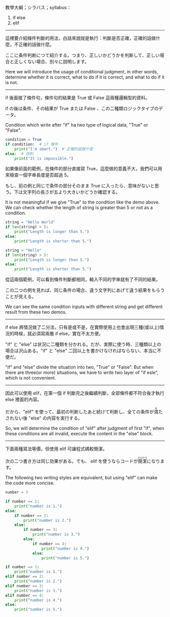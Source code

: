 教學大綱；シラバス；syllabus：
1. if else
2. elif

---

這裡要介紹條件判斷的用法，白話來說就是執行：判斷是否正確，正確的話做什麼，不正確的話做什麼。

ここに条件判断につて紹介する。つまり、正しいかどうかを判断して、正しい場合と正しくない場合、別々に説明します。

Here we will introduce the usage of conditional judgment, in other words, determine whether it is correct, what to do if it is correct, and what to do if it is not.

---

if 後面接了條件句，條件句的結果是 True 或 False 這兩種邏輯型的資料。

if の後は条件、その結果が True または False 、この二種類ロジックタイプのデータ。

Condition which write after "if" ha two type of logical data, "True" or "False".

```python
condition = True
if condition:  # if 條件
    print("I'm smart.")  # 正確的話做什麼
else:  # 否則
    print("It is impossible.")
```

如果像前面的範例，在條件的部分直接寫 True，這麼做的意義不大，我們可以用來檢查一個字串長度是否超過 5。

もし、前の例と同じで条件の部分そのまま True に入ったら、意味がないと思う。下は文字列の長さが五より大きいかどうか確認する。

It is not meaningful if we give "True" to the condition like the demo above. We can check whether the length of string is greater than 5 or not as a condition.

```python
string = "Hello World"
if len(string) > 5:
    print("Length is longer than 5.")
else:
    print("Length is shorter than 5.")

string = "Hello"
if len(string) > 5:
    print("Length is longer than 5.")
else:
    print("Length is shorter than 5.")
```

從這兩個範例，可以看到條件判斷都相同，輸入不同的字串就有了不同的結果。

この二つの例を見れば、同じ条件の場合、違う文字列にあげて違う結果をもらうことが見える。

We can see the same condition inputs with different string and get different result from these two demos.

---

if else 將情況做了二分法，只有是或不是，在實際使用上也會出現三種(或以上)情況的時候，就必須寫兩層 if else，實在不太方便。

"if" と "else" は状況に二種類を分かれる。だが、実際に使う時、三種類以上の場合は沢山ある。"if" と "else" 二回以上を書かけなければならない、本当に不便だ。

"if" and "else" divide the situation into two, "True" or "False". But when there are three(or more) situations, we have to write two layer of "if esle", which is not convenient.

---

因此可以使用 elif，在第一個 if 判斷完之後繼續判斷，全部條件都不符合後才執行 else 裡面的內容。

だから、"elif" を使って、最初の判断したあと続けて判断し、全ての条件が<ruby>満<rt>み</rt></ruby>たされない後 "else" の内容を実行する。

So, we will determine the condition of "elif" after judgment of first "if", when these conditions are all invalid, execute the content in the "else" block.

---

下面兩種寫法等價，但使用 elif 可讓程式碼較簡潔。

次の二つ書き方は同じ効果がある。でも、 elif を使うならコードが<ruby>簡潔<rt>かんけつ</rt></ruby>になります。

The following two writing styles are equivalent, but using "elif" can make the code more concise.

```python
number = 3

if number == 1:
    print("number is 1.")
else:
    if number == 2:
        print("number is 2.")
    else:
        if number == 3:
            print("number is 3.")
        else:
            if number == 4:
                print("number is 4.")
            else:
                print("number is 5.")

if number == 1:
    print("number is 1.")
elif number == 2:
    print("number is 2.")
elif number == 3:
    print("number is 3.")
elif number == 4:
    print("number is 4.")
else:
    print("number is 5.")
```